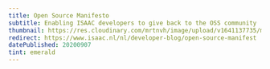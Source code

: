 ```yaml
---
title: Open Source Manifesto
subtitle: Enabling ISAAC developers to give back to the OSS community
thumbnail: https://res.cloudinary.com/mrtnvh/image/upload/v1641137735/mrtnvh.com/open-source-manifesto.jpg
redirect: https://www.isaac.nl/nl/developer-blog/open-source-manifest
datePublished: 20200907
tint: emerald
---
```

